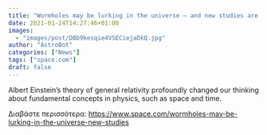 ```yaml
---
title: "Wormholes may be lurking in the universe — and new studies are proposing ways of finding them"
date: 2021-01-24T14:27:46+01:00
images:
  - "images/post/DBb9kesqie4VSECiejaDkQ.jpg"
author: "AstroBot"
categories: ["News"]
tags: ["space.com"]
draft: false
---
```


Albert Einstein’s theory of general relativity profoundly changed our thinking about fundamental concepts in physics, such as space and time. 

Διαβάστε περισσότερα: https://www.space.com/wormholes-may-be-lurking-in-the-universe-new-studies
